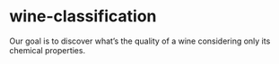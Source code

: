 # wine-classification
Our goal is to discover what’s the quality of a wine considering only its chemical properties.
